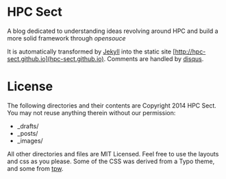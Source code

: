 HPC Sect
========
A blog dedicated to understanding ideas revolving around HPC and build a more solid framework through
_opensouce_

It is automatically transformed by [Jekyll](http://github.com/mojombo/jekyll) into the static site [http://hpc-sect.github.io](hpc-sect.github.io). Comments are handled by [disqus](http://disqus.com).

# License

The following directories and their contents are Copyright 2014 HPC Sect. You may not reuse anything therein without our permission:

* _drafts/
* _posts/
* _images/

All other directories and files are MIT Licensed. Feel free to use the layouts and css as you please. Some of the CSS was derived from a Typo theme, and some from [tpw](http://github.com/mojombo/tpw/tree/master).


